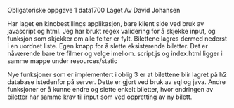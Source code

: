 Obligatoriske oppgave 1 data1700 Laget Av David Johansen

Har laget en kinobestillings applikasjon, bare klient side ved bruk av javascript og html. 
Jeg har brukt regex validering for å skjekke input, og funksjon som skjekker om alle felter er fylt.
Bilettene lagres dermed nederst i en uordnet liste. Egen knapp for å slette eksisterende biletter. 
Det er nåværende bare tre filmer og velge imellom. script.js og index.html ligger i samme mappe under resources/static

Nye funksjoner som er implementert i oblig 3 er at bilettene blir lagret på h2 database istedenfor på server. Dette er gjort ved bruk av sql og java.
Andre funksjoner er å kunne endre og slette enkelt biletter, hvor endringen av biletter har samme krav til input som ved oppretting av ny bilett.
